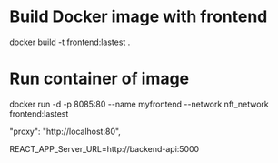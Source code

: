 # Build Docker image with frontend


docker build -t frontend:lastest .

# Run container of image
docker run -d -p 8085:80 --name myfrontend --network nft_network frontend:lastest

"proxy": "http://localhost:80",

REACT_APP_Server_URL=http://backend-api:5000
